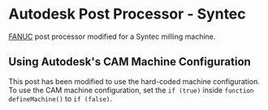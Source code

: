 # Autodesk Post Processor - Syntec

[FANUC](https://cam.autodesk.com/hsmposts?p=fanuc) post processor modified for a Syntec milling machine.

## Using Autodesk's CAM Machine Configuration

This post has been modified to use the hard-coded machine configuration. To use the CAM machine configuration, set the `if (true)` inside `function defineMachine()` to `if (false)`.
